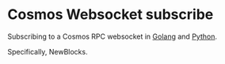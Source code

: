 # Cosmos Websocket subscribe

Subscribing to a Cosmos RPC websocket in [Golang](./main.go) and [Python](./main.py).

Specifically, NewBlocks.
